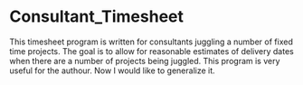 # Consultant_Timesheet
This timesheet program is written for consultants juggling a number of fixed time projects.  The goal is to allow for reasonable estimates of delivery dates when there are a number of projects being juggled.
This program is very useful for the authour.  Now I would like to generalize it.
